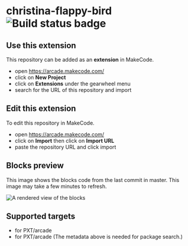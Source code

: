 # christina-flappy-bird ![Build status badge](https://github.com/cstinayo/christina-flappy-bird/workflows/MakeCode/badge.svg)



## Use this extension

This repository can be added as an **extension** in MakeCode.

* open https://arcade.makecode.com/
* click on **New Project**
* click on **Extensions** under the gearwheel menu
* search for the URL of this repository and import

## Edit this extension

To edit this repository in MakeCode.

* open https://arcade.makecode.com/
* click on **Import** then click on **Import URL**
* paste the repository URL and click import

## Blocks preview

This image shows the blocks code from the last commit in master.
This image may take a few minutes to refresh.

![A rendered view of the blocks](https://github.com/cstinayo/christina-flappy-bird/raw/master/.makecode/blocks.png)

## Supported targets

* for PXT/arcade
* for PXT/arcade
(The metadata above is needed for package search.)

